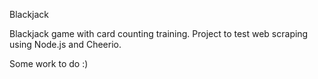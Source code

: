 Blackjack

Blackjack game with card counting training. Project to test web scraping using Node.js and Cheerio.

Some work to do :)